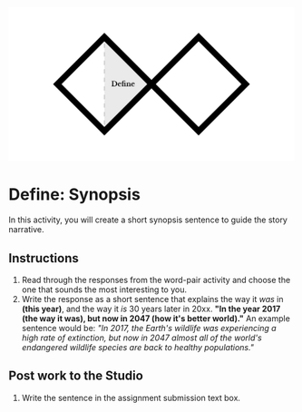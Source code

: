 ![Double Diamond Define Phase graphic](/assets/dd-process-define-1200px@2x.png)

# Define: Synopsis

In this activity, you will create a short synopsis sentence to guide the story narrative.

## Instructions

1. Read through the responses from the word-pair activity and choose the one that sounds the most interesting to you.
2. Write the response as a short sentence that explains the way it _was_ in **\(this year\)**, and the way it _is_ 30 years later in 20xx. **"In the year 2017 \(the way it was\), but now in 2047 \(how it's better world\)."** An example sentence would be: _"In 2017, the Earth's wildlife was experiencing a high rate of extinction, but now in 2047 almost all of the world's endangered wildlife species are back to healthy populations."_

## Post work to the Studio

1. Write the sentence in the assignment submission text box.
